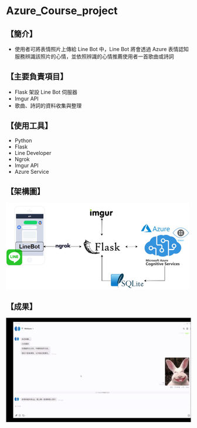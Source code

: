 # Azure_Course_project

## 【簡介】
+ 使用者可將表情照片上傳給 Line Bot 中，Line Bot 將會透過 Azure 表情認知服務辨識該照片的心情，並依照辨識的心情推薦使用者一首歌曲或詩詞

## 【主要負責項目】
+ Flask 架設 Line Bot 伺服器
+ Imgur API 
+ 歌曲、詩詞的資料收集與整理

## 【使用工具】
+ Python
+ Flask
+ Line Developer
+ Ngrok
+ Imgur API
+ Azure Service

## 【架構圖】
<img align='center' src='https://github.com/pondada/Azure_Course_project/blob/main/readme/Data_Flow.jpg' width='500"'>

## 【成果】
<img align='center' src='https://github.com/pondada/Azure_Course_project/blob/main/readme/Demo.gif' width='800"'>
